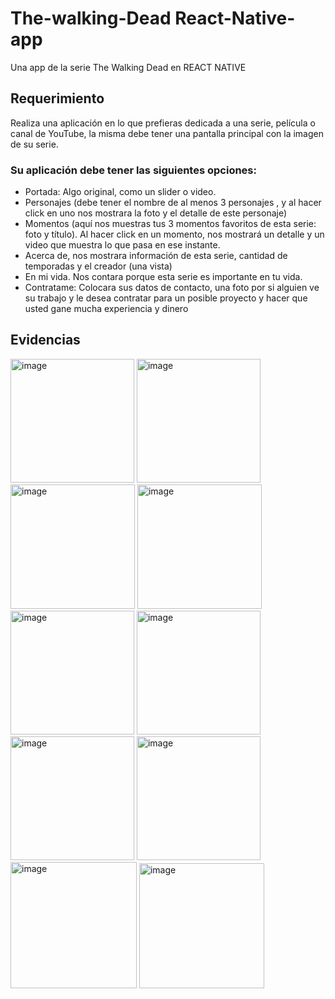 # The-walking-Dead React-Native-app
Una app de la serie The Walking Dead en REACT NATIVE

## Requerimiento
Realiza una aplicación en lo que prefieras dedicada a una serie, película o canal de YouTube, la misma debe tener una pantalla principal con la imagen de su serie.

### **Su aplicación debe tener las siguientes opciones**:

- Portada: Algo original, como un slider o video.
- Personajes (debe tener el nombre de al menos 3 personajes , y al hacer click en uno nos mostrara la foto y el detalle de este personaje)
- Momentos (aquí nos muestras tus 3 momentos favoritos de esta serie: foto y título). Al hacer click en un momento, nos mostrará un detalle y un video que muestra lo que pasa en ese instante.
- Acerca de, nos mostrara información de esta serie, cantidad de temporadas y el creador (una vista)
- En mi vida. Nos contara porque esta serie es importante en tu vida.
- Contratame: Colocara sus datos de contacto, una foto por si alguien ve su trabajo y le desea contratar para un posible proyecto y hacer que usted gane mucha experiencia y dinero

## Evidencias

<img width="198" alt="image" src="https://github.com/Yansel17/The-walking-Dead-App/assets/111325466/598d91d4-a2b3-4eb5-9509-622cd3ab3909">
<img width="198" alt="image" src="https://github.com/Yansel17/The-walking-Dead-App/assets/111325466/23404edc-b545-454d-bf29-9cb52a0a5c9d">
<img width="199" alt="image" src="https://github.com/Yansel17/The-walking-Dead-App/assets/111325466/721bc4f5-f8d0-43af-8893-95ddb335e2fe">
<img width="199" alt="image" src="https://github.com/Yansel17/The-walking-Dead-App/assets/111325466/6b03d44b-341b-483b-9782-dd276c77893a">
<img width="198" alt="image" src="https://github.com/Yansel17/The-walking-Dead-App/assets/111325466/e315f5f6-66c2-4589-89df-9c9e6a4a82c0">
<img width="198" alt="image" src="https://github.com/Yansel17/The-walking-Dead-App/assets/111325466/4e1629bd-26f8-4461-9a2c-5b686b68630e">
<img width="198" alt="image" src="https://github.com/Yansel17/The-walking-Dead-App/assets/111325466/fc039788-8e6d-4552-acb3-793a14459dbe">
<img width="198" alt="image" src="https://github.com/Yansel17/The-walking-Dead-App/assets/111325466/cc942457-1663-4ee5-bcca-046b55f29cb0">
<img width="202" alt="image" src="https://github.com/Yansel17/The-walking-Dead-App/assets/111325466/7ead3330-023f-434a-bc09-d788a7bcc17e">
<img width="200" alt="image" src="https://github.com/Yansel17/The-walking-Dead-App/assets/111325466/c2a28716-85fc-493a-a384-67df91e38877">

